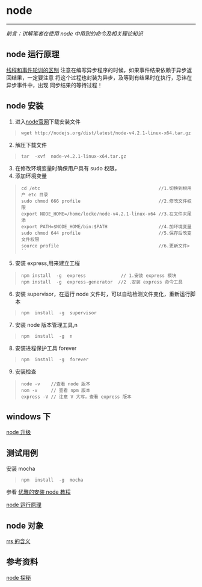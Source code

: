 node
===
---
_前言：讲解笔者在使用 node 中用到的命令及相关理论知识_

## node 运行原理

[线程和事件轮训的区别](http://www.nightmare.com/medusa/async_sockets.html)
注意在编写异步程序的时候，如果事件结果依赖于异步返回结果，一定要注意
将这个过程也封装为异步，及等到有结果时在执行，忌讳在异步事件中，出现
同步结果的等待过程！   
## node 安装
1. 进入[node官网](https://nodejs.org/dist/)下载安装文件
>```shell
>wget http://nodejs.org/dist/latest/node-v4.2.1-linux-x64.tar.gz
>```
2. 解压下载文件
>```shell
>tar  -xvf  node-v4.2.1-linux-x64.tar.gz
>```
3. 在修改环境变量时确保用户具有 sudo 权限，
4. 添加环境变量
>```shell
>cd /etc				                            //1.切换到根用户 etc 目录
>sudo chmod 666 profile		                        //2.修改文件权限
>export NODE_HOME=/home/locke/node-v4.2.1-linux-x64 //3.在文件末尾添	
>export PATH=$NODE_HOME/bin:$PATH			        //4.加环境变量	
>sudo chmod 644 profile			                    //5.保存后改变文件权限
>source profile 				                    //6.更新文件>
>`` 
5. 安装 express,用来建立工程
>```shell
>npm install  -g  express   		  // 1.安装 express 模块
>npm install  -g  express-generator  //2 .安装 express 命令工具
>```
6. 安装 supervisor，在运行 node 文件时，可以自动检测文件变化，重新运行脚本
>```shell
>npm  install  -g  supervisor  
>```
7. 安装 node 版本管理工具,n
>```shell
>npm  install  -g  n
>```
8. 安装进程保护工具 forever
>```shell
>npm  install  -g  forever
>```
9. 安装检查
>```shell
>node -v    //查看 node 版本
>nom -v     // 查看 npm 版本
>express -V // 注意 V 大写，查看 express 版本
>```

## windows 下
[node 升级](http://stackoverflow.com/questions/18412129/how-do-i-update-node-and-npm-on-windows)
## 测试用例   
安装 mocha
>```shell
>npm  install  -g  mocha
>```

参看 [优雅的安装 node 教程](http://imweb.io/topic/57289aa78a0819f17b7d9d5e)

[node 运行原理](http://ju.outofmemory.cn/entry/206230)

## node 对象

[rrs 的含义](http://stackoverflow.com/questions/12023359/what-do-the-return-values-of-node-js-process-memoryusage-stand-for)

## 参考资料
[node 探秘](http://taobaofed.org/blog/2015/12/03/deep-into-node-2/)
